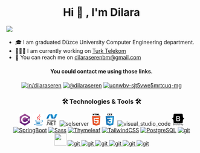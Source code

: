<h1 align="center">Hi 👋 , I'm Dilara</h1>

 [![](https://visitcount.itsvg.in/api?id=dilaraseren&label=Profile%20Views&icon=0&pretty=true)](https://visitcount.itsvg.in)

- 🎓 I am graduated Düzce University Computer Engineering department.
- 👩🏻‍💻 I am currently working on [Turk Telekom](https://www.turktelekomkariyer.com.tr/)
- 💌 You can reach me on [dilaraserenbm@gmail.com](mailto:dilaraserenbm@gmail.com) <br>

<h4 align="center">You could contact me using those links.</h4>
<p align="center">
 <a href="https://linkedin.com/in/dilaraseren" target="blank"><img align="center" src="https://raw.githubusercontent.com/rahuldkjain/github-profile-readme-generator/master/src/images/icons/Social/linked-in-alt.svg" alt="in/dilaraseren" height="30" width="40" /></a>
<a href="https://medium.com/@dilaraseren" target="blank"><img align="center" src="https://raw.githubusercontent.com/rahuldkjain/github-profile-readme-generator/master/src/images/icons/Social/medium.svg" alt="@dilaraseren" height="30" width="40" /></a>
<a href="https://www.youtube.com/channel/ucnwbv-sjt5vwe5mrtcuq-mg" target="blank"><img align="center" src="https://raw.githubusercontent.com/rahuldkjain/github-profile-readme-generator/master/src/images/icons/Social/youtube.svg" alt="ucnwbv-sjt5vwe5mrtcuq-mg" height="30" width="40" /></a>
</p>

<h3 align="center"> 🛠 Technologies & Tools 🛠 </h3>
<p align="center">
<img src="https://raw.githubusercontent.com/devicons/devicon/master/icons/csharp/csharp-original.svg" alt="c#" width="32" height="32"/> 
<img src="https://raw.githubusercontent.com/devicons/devicon/master/icons/java/java-original.svg" alt="java" width="32" height="32"/> 
 <img src="https://raw.githubusercontent.com/devicons/devicon/master/icons/dot-net/dot-net-original-wordmark.svg" width="32" height="32" />
 <img src="https://user-images.githubusercontent.com/59020581/117359010-84818780-aebf-11eb-8791-3bd7991de5fb.png" alt="sqlserver" width="32" height="32"/> </a> 
<img src="https://raw.githubusercontent.com/devicons/devicon/master/icons/html5/html5-original-wordmark.svg" alt="html5" width="32" height="32"/> 
<img src="https://raw.githubusercontent.com/devicons/devicon/master/icons/css3/css3-original-wordmark.svg" alt="css3" width="32" height="32"/> 
 <img src="https://user-images.githubusercontent.com/59020581/117362577-18555280-aec4-11eb-94ef-401c9f28eb38.png" alt="visual_studio_code" width="32" height="32"/>
  <img src="https://raw.githubusercontent.com/devicons/devicon/master/icons/bootstrap/bootstrap-plain-wordmark.svg" alt="bootsrap" width="32" height="32"/>
  <a href="https://spring.io/projects/spring-boot" target="_blank" rel="noreferrer"><img src="https://spring.io/img/spring.svg" width="32" height="32" alt="SpringBoot" /></a>
  <a href="https://sass-lang.com/" target="_blank" rel="noreferrer"><img src="https://raw.githubusercontent.com/danielcranney/readme-generator/main/public/icons/skills/sass-colored.svg" width="32" height="32" alt="Sass" /></a>
   <a href="https://www.thymeleaf.org/images/thymeleaf.png" target="_blank" rel="noreferrer"><img src="https://www.thymeleaf.org/images/thymeleaf.png" width="32" height="32" alt="Thymeleaf" /></a>
  <a href="https://tailwindcss.com/" target="_blank" rel="noreferrer"><img src="https://raw.githubusercontent.com/danielcranney/readme-generator/main/public/icons/skills/tailwindcss-colored.svg" width="32" height="32" alt="TailwindCSS" /></a>
  <a href="https://www.postgresql.org/" target="_blank" rel="noreferrer"><img src="https://raw.githubusercontent.com/danielcranney/readme-generator/main/public/icons/skills/postgresql-colored.svg" width="32" height="32" alt="PostgreSQL" /></a>
  <a href="https://git-scm.com/" target="_blank" rel="noreferrer"> <img src="https://www.vectorlogo.zone/logos/git-scm/git-scm-icon.svg" alt="git" width="32" height="32"/> </a>
<a href="https://www.github.com/dilaraseren" target="_blank" rel="noreferrer"><img src="https://raw.githubusercontent.com/danielcranney/readme-generator/main/public/icons/socials/github.svg" width="32" height="32" /></a>
<a href="https://about.gitlab.com/" target="_blank" rel="noreferrer"> <img src="https://www.vectorlogo.zone/logos/gitlab/gitlab-icon.svg" alt="git" width="32" height="32"/> </a>
<a href="https://www.jenkins.io/" target="_blank" rel="noreferrer"> <img src="https://www.vectorlogo.zone/logos/jenkins/jenkins-icon.svg" alt="git" width="32" height="32"/> </a>
<a href="https://visualstudio.microsoft.com/tr/" target="_blank" rel="noreferrer"> <img src="https://camo.githubusercontent.com/1e083c4cc12e36e4ecdf650d3961aa263772ecb07712e2a033869de92e9fa8f3/68747470733a2f2f7374617469632e77696b69612e6e6f636f6f6b69652e6e65742f6c6f676f70656469612f696d616765732f652f65342f56697375616c5f53747564696f5f323031335f4c6f676f2e7376672f7265766973696f6e2f6c61746573742f7363616c652d746f2d77696474682d646f776e2f3235303f63623d3230313931323231313232363235" alt="git" width="32" height="32"/> </a>
<a href="https://www.postman.com/" target="_blank" rel="noreferrer"> <img src="https://www.vectorlogo.zone/logos/getpostman/getpostman-icon.svg" alt="git" width="32" height="32"/> </a>
<a href="https://ubuntu.com/" target="_blank" rel="noreferrer"> <img src="https://www.vectorlogo.zone/logos/ubuntu/ubuntu-icon.svg" alt="git" width="32" height="32"/> </a>
<a href="https://jetbrains.com/" target="_blank" rel="noreferrer"> <img src="https://upload.wikimedia.org/wikipedia/commons/9/9c/IntelliJ_IDEA_Icon.svg" alt="git" width="32" height="32"/> </a>


